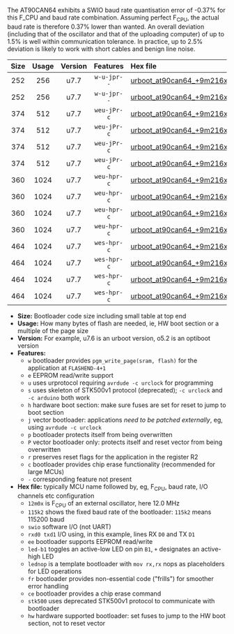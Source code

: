 The AT90CAN64 exhibits a SWIO baud rate quantisation error of -0.37% for this F_CPU and baud rate combination. Assuming perfect F<sub>CPU</sub>, the actual baud rate is therefore 0.37% lower than wanted. An overall deviation (including that of the oscillator and that of the uploading computer) of up to 1.5% is well within communication tolerance. In practice, up to 2.5% deviation is likely to work with short cables and benign line noise.

|Size|Usage|Version|Features|Hex file|
|:-:|:-:|:-:|:-:|:--|
|252|256|u7.7|`w-u-jpr--`|[urboot_at90can64_+9m216x_+125k0_swio_rxd2_txd3.hex](https://raw.githubusercontent.com/stefanrueger/urboot.hex/main/mcus/at90can64/external_oscillator/fcpu_+9m216x/br_+125k0/urboot_at90can64_+9m216x_+125k0_swio_rxd2_txd3.hex)|
|252|256|u7.7|`w-u-jpr--`|[urboot_at90can64_+9m216x_+125k0_swio_rxe0_txe1.hex](https://raw.githubusercontent.com/stefanrueger/urboot.hex/main/mcus/at90can64/external_oscillator/fcpu_+9m216x/br_+125k0/urboot_at90can64_+9m216x_+125k0_swio_rxe0_txe1.hex)|
|374|512|u7.7|`weu-jPr-c`|[urboot_at90can64_+9m216x_+125k0_swio_rxd2_txd3_ee_led+b5_fr_ce.hex](https://raw.githubusercontent.com/stefanrueger/urboot.hex/main/mcus/at90can64/external_oscillator/fcpu_+9m216x/br_+125k0/urboot_at90can64_+9m216x_+125k0_swio_rxd2_txd3_ee_led+b5_fr_ce.hex)|
|374|512|u7.7|`weu-jPr-c`|[urboot_at90can64_+9m216x_+125k0_swio_rxd2_txd3_ee_lednop_fr_ce.hex](https://raw.githubusercontent.com/stefanrueger/urboot.hex/main/mcus/at90can64/external_oscillator/fcpu_+9m216x/br_+125k0/urboot_at90can64_+9m216x_+125k0_swio_rxd2_txd3_ee_lednop_fr_ce.hex)|
|374|512|u7.7|`weu-jPr-c`|[urboot_at90can64_+9m216x_+125k0_swio_rxe0_txe1_ee_led+b5_fr_ce.hex](https://raw.githubusercontent.com/stefanrueger/urboot.hex/main/mcus/at90can64/external_oscillator/fcpu_+9m216x/br_+125k0/urboot_at90can64_+9m216x_+125k0_swio_rxe0_txe1_ee_led+b5_fr_ce.hex)|
|374|512|u7.7|`weu-jPr-c`|[urboot_at90can64_+9m216x_+125k0_swio_rxe0_txe1_ee_lednop_fr_ce.hex](https://raw.githubusercontent.com/stefanrueger/urboot.hex/main/mcus/at90can64/external_oscillator/fcpu_+9m216x/br_+125k0/urboot_at90can64_+9m216x_+125k0_swio_rxe0_txe1_ee_lednop_fr_ce.hex)|
|360|1024|u7.7|`weu-hpr-c`|[urboot_at90can64_+9m216x_+125k0_swio_rxd2_txd3_ee_led+b5_fr_ce_hw.hex](https://raw.githubusercontent.com/stefanrueger/urboot.hex/main/mcus/at90can64/external_oscillator/fcpu_+9m216x/br_+125k0/urboot_at90can64_+9m216x_+125k0_swio_rxd2_txd3_ee_led+b5_fr_ce_hw.hex)|
|360|1024|u7.7|`weu-hpr-c`|[urboot_at90can64_+9m216x_+125k0_swio_rxd2_txd3_ee_lednop_fr_ce_hw.hex](https://raw.githubusercontent.com/stefanrueger/urboot.hex/main/mcus/at90can64/external_oscillator/fcpu_+9m216x/br_+125k0/urboot_at90can64_+9m216x_+125k0_swio_rxd2_txd3_ee_lednop_fr_ce_hw.hex)|
|360|1024|u7.7|`weu-hpr-c`|[urboot_at90can64_+9m216x_+125k0_swio_rxe0_txe1_ee_led+b5_fr_ce_hw.hex](https://raw.githubusercontent.com/stefanrueger/urboot.hex/main/mcus/at90can64/external_oscillator/fcpu_+9m216x/br_+125k0/urboot_at90can64_+9m216x_+125k0_swio_rxe0_txe1_ee_led+b5_fr_ce_hw.hex)|
|360|1024|u7.7|`weu-hpr-c`|[urboot_at90can64_+9m216x_+125k0_swio_rxe0_txe1_ee_lednop_fr_ce_hw.hex](https://raw.githubusercontent.com/stefanrueger/urboot.hex/main/mcus/at90can64/external_oscillator/fcpu_+9m216x/br_+125k0/urboot_at90can64_+9m216x_+125k0_swio_rxe0_txe1_ee_lednop_fr_ce_hw.hex)|
|464|1024|u7.7|`wes-hpr-c`|[urboot_at90can64_+9m216x_+125k0_swio_rxd2_txd3_ee_led+b5_fr_ce_stk500_hw.hex](https://raw.githubusercontent.com/stefanrueger/urboot.hex/main/mcus/at90can64/external_oscillator/fcpu_+9m216x/br_+125k0/urboot_at90can64_+9m216x_+125k0_swio_rxd2_txd3_ee_led+b5_fr_ce_stk500_hw.hex)|
|464|1024|u7.7|`wes-hpr-c`|[urboot_at90can64_+9m216x_+125k0_swio_rxd2_txd3_ee_lednop_fr_ce_stk500_hw.hex](https://raw.githubusercontent.com/stefanrueger/urboot.hex/main/mcus/at90can64/external_oscillator/fcpu_+9m216x/br_+125k0/urboot_at90can64_+9m216x_+125k0_swio_rxd2_txd3_ee_lednop_fr_ce_stk500_hw.hex)|
|464|1024|u7.7|`wes-hpr-c`|[urboot_at90can64_+9m216x_+125k0_swio_rxe0_txe1_ee_led+b5_fr_ce_stk500_hw.hex](https://raw.githubusercontent.com/stefanrueger/urboot.hex/main/mcus/at90can64/external_oscillator/fcpu_+9m216x/br_+125k0/urboot_at90can64_+9m216x_+125k0_swio_rxe0_txe1_ee_led+b5_fr_ce_stk500_hw.hex)|
|464|1024|u7.7|`wes-hpr-c`|[urboot_at90can64_+9m216x_+125k0_swio_rxe0_txe1_ee_lednop_fr_ce_stk500_hw.hex](https://raw.githubusercontent.com/stefanrueger/urboot.hex/main/mcus/at90can64/external_oscillator/fcpu_+9m216x/br_+125k0/urboot_at90can64_+9m216x_+125k0_swio_rxe0_txe1_ee_lednop_fr_ce_stk500_hw.hex)|

- **Size:** Bootloader code size including small table at top end
- **Usage:** How many bytes of flash are needed, ie, HW boot section or a multiple of the page size
- **Version:** For example, u7.6 is an urboot version, o5.2 is an optiboot version
- **Features:**
  + `w` bootloader provides `pgm_write_page(sram, flash)` for the application at `FLASHEND-4+1`
  + `e` EEPROM read/write support
  + `u` uses urprotocol requiring `avrdude -c urclock` for programming
  + `s` uses skeleton of STK500v1 protocol (deprecated); `-c urclock` and `-c arduino` both work
  + `h` hardware boot section: make sure fuses are set for reset to jump to boot section
  + `j` vector bootloader: applications *need to be patched externally*, eg, using `avrdude -c urclock`
  + `p` bootloader protects itself from being overwritten
  + `P` vector bootloader only: protects itself and reset vector from being overwritten
  + `r` preserves reset flags for the application in the register R2
  + `c` bootloader provides chip erase functionality (recommended for large MCUs)
  + `-` corresponding feature not present
- **Hex file:** typically MCU name followed by, eg, F<sub>CPU</sub>, baud rate, I/O channels etc configuration
  + `12m0x` is F<sub>CPU</sub> of an external oscillator, here 12.0 MHz
  + `115k2` shows the fixed baud rate of the bootloader: `115k2` means 115200 baud
  + `swio` software I/O (not UART)
  + `rxd0 txd1` I/O using, in this example, lines RX `D0` and TX `D1`
  + `ee` bootloader supports EEPROM read/write
  + `led-b1` toggles an active-low LED on pin `B1`, `+` designates an active-high LED
  + `lednop` is a template bootloader with `mov rx,rx` nops as placeholders for LED operations
  + `fr` bootloader provides non-essential code ("frills") for smoother error handling
  + `ce` bootloader provides a chip erase command
  + `stk500` uses deprecated STK500v1 protocol to communicate with bootloader
  + `hw` hardware supported bootloader: set fuses to jump to the HW boot section, not to reset vector
